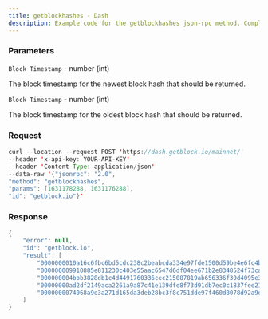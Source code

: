 ```yaml
---
title: getblockhashes - Dash
description: Example code for the getblockhashes json-rpc method. Сomplete guide on how to use getblockhashes json-rpc in GetBlock.io Web3 documentation.
---
```


### Parameters


`Block Timestamp` - number (int)

The block timestamp for the newest block hash that should be returned.

`Block Timestamp` - number (int)

The block timestamp for the oldest block hash that should be returned.

### Request

``` java
curl --location --request POST 'https://dash.getblock.io/mainnet/' 
--header 'x-api-key: YOUR-API-KEY' 
--header 'Content-Type: application/json' 
--data-raw '{"jsonrpc": "2.0",
"method": "getblockhashes",
"params": [1631178288, 1631176288],
"id": "getblock.io"}'
```

###  Response

``` java
{
    "error": null,
    "id": "getblock.io",
    "result": [
        "0000000010a16c6fbc6bd5cdc238c2beabcda334e97fde1500d59be4e6fc4b89",
        "000000009910885e811230c403e55aac6547d6df04ee671b2e8348524f73cab8",
        "000000004bbb3828db1c4d4491760336cec215087819ab656336f30d4095e3d2",
        "00000000ad2df2149aca2261a9a87c41e139dfe8f73d91db7ec0c1837fee21a0",
        "0000000074068a9e3a271d165da3deb28bc3f8c751dde97f460d8078d92a9d06"
    ]
}
```

